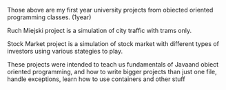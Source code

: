 Those above are my first year university projects from obiected oriented programming classes. (1year)

Ruch Miejski project is a simulation of city traffic with trams only.

Stock Market project is a simulation of stock market with different types of investors using various stategies to play.

These projects were intended to teach us fundamentals of Javaand obiect oriented programming, and how to write bigger projects than just one file, handle exceptions, learn how to use containers and other stuff
